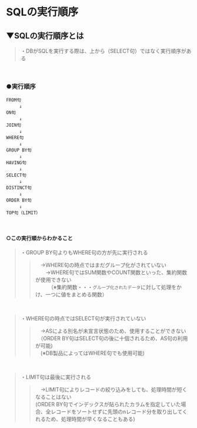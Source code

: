 # SQLの実行順序

## ▼SQLの実行順序とは
>・DBがSQLを実行する際は、上から（SELECT句）ではなく実行順序がある<br>
<br>

### ●実行順序
```
FROM句
　　　↓
ON句
　　　↓
JOIN句
　　　↓
WHERE句
　　　↓
GROUP BY句
　　　↓
HAVING句
　　　↓
SELECT句
　　　↓
DISTINCT句
　　　↓
ORDER BY句
　　　↓
TOP句（LIMIT）
```
<br>

#### ○この実行順からわかること
>・GROUP BY句よりもWHERE句の方が先に実行される<br>
>>　→WHERE句の時点ではまだグループ化がされていない<br>
>>　　→WHERE句ではSUM関数やCOUNT関数といった、集約関数が使用できない<br>
>>　　　（※集約関数・・・`グループ化されたデータ`に対して処理をかけ、一つに値をまとめる関数）<br>
<br>

>・WHERE句の時点ではSELECT句が実行されていない<br>
>>　→ASによる別名が未宣言状態のため、使用することができない<br>
>>　（ORDER BY句はSELECT句の後に十個されるため、AS句の利用が可能)<br>
>>　(※DB製品によってはWHERE句でも使用可能)<br>
<br>

>・LIMIT句は最後に実行される<br>
>>　→LIMIT句によりレコードの絞り込みをしても、処理時間が短くなることはない<br>
>> (ORDER BY句でインデックスが貼られたカラムを指定していた場合、全レコードをソートせずに先頭のnレコード分を取り出してくれるため、処理時間が早くなることもある)
<br>

